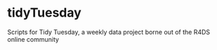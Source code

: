 # tidyTuesday
Scripts for Tidy Tuesday, a weekly data project borne out of the R4DS online community
